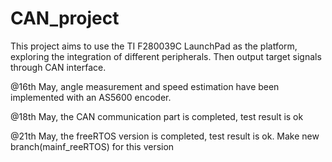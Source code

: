 # CAN_project
This project aims to use the TI F280039C LaunchPad as the platform, exploring the integration of different peripherals. Then output target signals through CAN interface. 

@16th May, angle measurement and speed estimation have been implemented with an AS5600 encoder. 

@18th May, the CAN communication part is completed, test result is ok

@21th May, the freeRTOS version is completed, test result is ok. Make new branch(mainf_reeRTOS) for this version
